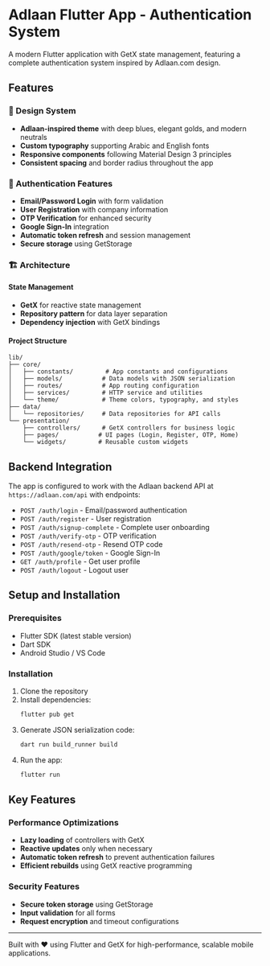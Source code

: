 # Adlaan Flutter App - Authentication System

A modern Flutter application with GetX state management, featuring a complete authentication system inspired by Adlaan.com design.

## Features

### 🎨 Design System

- **Adlaan-inspired theme** with deep blues, elegant golds, and modern neutrals
- **Custom typography** supporting Arabic and English fonts
- **Responsive components** following Material Design 3 principles
- **Consistent spacing** and border radius throughout the app

### 🔐 Authentication Features

- **Email/Password Login** with form validation
- **User Registration** with company information
- **OTP Verification** for enhanced security
- **Google Sign-In** integration
- **Automatic token refresh** and session management
- **Secure storage** using GetStorage

### 🏗️ Architecture

#### State Management

- **GetX** for reactive state management
- **Repository pattern** for data layer separation
- **Dependency injection** with GetX bindings

#### Project Structure

```
lib/
├── core/
│   ├── constants/         # App constants and configurations
│   ├── models/           # Data models with JSON serialization
│   ├── routes/           # App routing configuration
│   ├── services/         # HTTP service and utilities
│   └── theme/            # Theme colors, typography, and styles
├── data/
│   └── repositories/     # Data repositories for API calls
└── presentation/
    ├── controllers/      # GetX controllers for business logic
    ├── pages/           # UI pages (Login, Register, OTP, Home)
    └── widgets/         # Reusable custom widgets
```

## Backend Integration

The app is configured to work with the Adlaan backend API at `https://adlaan.com/api` with endpoints:

- `POST /auth/login` - Email/password authentication
- `POST /auth/register` - User registration
- `POST /auth/signup-complete` - Complete user onboarding
- `POST /auth/verify-otp` - OTP verification
- `POST /auth/resend-otp` - Resend OTP code
- `POST /auth/google/token` - Google Sign-In
- `GET /auth/profile` - Get user profile
- `POST /auth/logout` - Logout user

## Setup and Installation

### Prerequisites

- Flutter SDK (latest stable version)
- Dart SDK
- Android Studio / VS Code

### Installation

1. Clone the repository
2. Install dependencies:
   ```bash
   flutter pub get
   ```
3. Generate JSON serialization code:
   ```bash
   dart run build_runner build
   ```
4. Run the app:
   ```bash
   flutter run
   ```

## Key Features

### Performance Optimizations

- **Lazy loading** of controllers with GetX
- **Reactive updates** only when necessary
- **Automatic token refresh** to prevent authentication failures
- **Efficient rebuilds** using GetX reactive programming

### Security Features

- **Secure token storage** using GetStorage
- **Input validation** for all forms
- **Request encryption** and timeout configurations

---

Built with ❤️ using Flutter and GetX for high-performance, scalable mobile applications.
